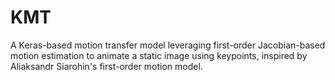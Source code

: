 # KMT
A Keras-based motion transfer model leveraging first-order Jacobian-based motion estimation to animate a static image using keypoints, inspired by Aliaksandr Siarohin's first-order motion model.

